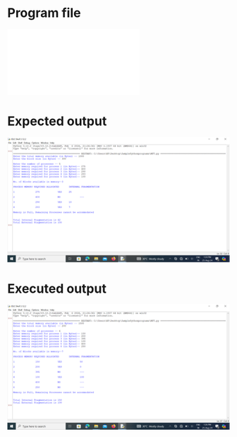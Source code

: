 # Program file
![MFT.py](MFT.py)

# Expected output
![ExpectedOutput_541](ExpectedOutput_541.png)

# Executed output
![ExecutedOutput_541](ExecutedOutput_541.png)
